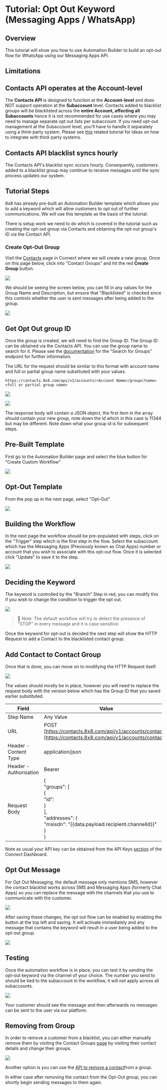 # Tutorial: Opt Out Keyword (Messaging Apps / WhatsApp)

## Overview

This tutorial will show you how to use Automation Builder to build an opt-out flow for WhatsApp using our Messaging Apps API.

## Limitations

## Contacts API operates at the Account-level

The **Contacts API** is designed to function at the **Account-level** and does NOT support operation at the **Subaccount** level. Contacts added to blacklist groups will be blacklisted across the **entire Account, affecting all Subaccounts** hence it is not recommended for use cases where you may need to manage separate opt out lists per subaccount. If you need opt-out management at the Subaccount level, you'll have to handle it separately using a third-party system. Please see [this](tutorial-opt-out-keyword-messaging-apps-whatsapp-for-third-party-system) related tutorial for ideas on how to integrate with third-party systems.

## Contacts API blacklist syncs hourly

The Contacts API's blacklist sync occurs hourly. Consequently, customers added to a blacklist group may continue to receive messages until the sync process updates our system.

## Tutorial Steps

8x8 has already pre-built an Automation Builder template which allows you to add a keyword which will allow customers to opt out of further communications. We will use this template as the basis of the tutorial.

There is setup work we need to do which is covered in the tutorial such as creating the opt-out group via Contacts and obtaining the opt-out group's ID via the Contact API.

### Create Opt-Out Group

Visit the [Contacts](https://connect.8x8.com/messaging/contacts) page in Connect where we will create a new group. Once on this page below, click into "Contact Groups" and hit the red **Create Group** button.

![](../images/2a52aeb-image.png)

We should be seeing the screen below, you can fill in any values for the Group Name and Description, but ensure that "Blacklisted" is checked since this controls whether the user is sent messages after being added to the group.

![](../images/83ef638-image.png)

## Get Opt Out group ID

Once the group is created, we will need to find the Group ID. The Group ID can be obtained via the Contacts API. You can use the group name to search for it. Please see the [documentation](/connect/reference/search-groups) for the "Search for Groups" endpoint for further information.

The URL for the request should be similar to this format with account name and full or partial group name substituted with your values.

```
https://contacts.8x8.com/api/v1/accounts/<Account Name>/groups?name=<full or partial group name>
```

![](../images/77f1706-image.png)

![](../images/22c1d2e-image.png)

The response body will contain a JSON object, the first item in the array should contain your new group, note down the id which in this case is 11344 but may be different. Note down what your group id is for subsequent steps.

## Pre-Built Template

First go to the Automation Builder page and select the blue button for "Create Custom Workflow"

![](../images/ee8fa19-image.png)

## Opt-Out Template

From the pop up in the next page, select "Opt-Out"

![](../images/048deb9-image.png)

## Building the Workflow

In the next page the workflow should be pre-populated with steps, click on the "Trigger" step which is the first step in the flow. Select the subaccount which has the Messaging Apps (Previously known as Chat Apps) number or account that you wish to associate with this opt-out flow. Once it is selected click "Update" to save it to the step.

![](../images/ac16be8-image.png)

## Deciding the Keyword

The keyword is controlled by the "Branch" Step in red, you can modify this if you wish to change the condition to trigger the opt out.

![](../images/adf4912-image.png)

>
> 📘 Note: The default workflow will try to detect the presence of "STOP" in every message and it is case sensitive.
>

Once the keyword for opt-out is decided the next step will show the HTTP Request to add a Contact to the blacklisted contact group.

## Add Contact to Contact Group

Once that is done, you can move on to modifying the HTTP Request itself.

![](../images/ff7058a-image.png)

The values should mostly be in place, however you will need to replace the request body with the version below which has the Group ID that you saved earlier substituted.

| Field | Value |
| --- | --- |
| Step Name | Any Value |
| URL | POST [https://contacts.8x8.com/api/v1/accounts/contacts](https://contacts.8x8.com/api/v1/accounts/contacts) |
| Header - Content Type | application/json |
| Header - Authorisation | Bearer  |
| Request Body | {<br>"groups": [<br>{<br>"id": <br>}<br>],<br>"addresses": {<br>"msisdn": "{{data.payload.recipient.channelId}}"<br>}<br>} |

Note as usual your API key can be obtained from the API Keys [section](https://connect.8x8.com/messaging/api-keys) of the Connect Dashboard.

## Opt Out Message

For Opt Out Messaging, the default message only mentions SMS, however the contact blacklist works across SMS and Messaging Apps (formerly Chat Apps) so you can replace the message with the channels that you use to communicate with the customer.

![](../images/e84f2ec-image.png)

After saving these changes, the opt out flow can be enabled by enabling the button at the top left and saving. It will activate immediately and any message that contains the keyword will result in a user being added to the opt-out group.

![](../images/6ab46c8-image.png)

## Testing

Once the automation workflow is in place, you can test it by sending the opt-out keyword via the channel of your choice. The number you send to should be tied to the subaccount in the workflow, it will not apply across all subaccounts.

![](../images/4e2737c-image.png)

Your customer should see the message and then afterwards no messages can be sent to the user via our platform.

## Removing from Group

In order to remove a customer from a blacklist, you can either manually remove them by visiting the Contact Groups [page](https://connect.8x8.com/messaging/contacts) by visiting their contact details and change their groups.

![](../images/fff26d8-image.png)

Another option is you can use the [API to remove a contact](/connect/reference/delete-contacts-from-group)from a group.

In either case after removing the contact from the Opt-Out group, you can shortly begin sending messages to them again.
